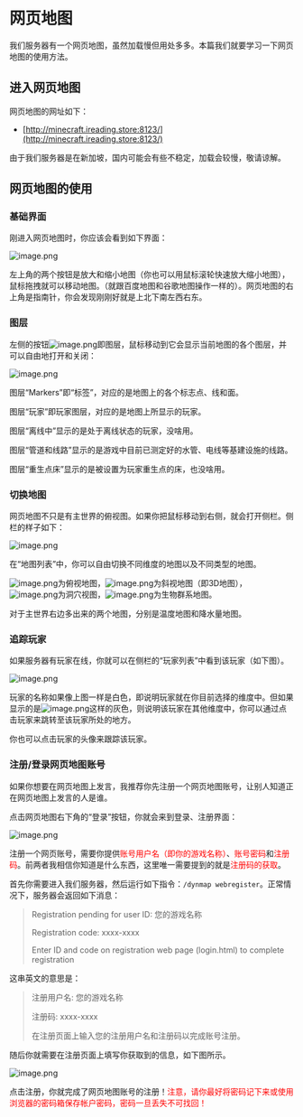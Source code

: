 # 网页地图

我们服务器有一个网页地图，虽然加载慢但用处多多。本篇我们就要学习一下网页地图的使用方法。

## 进入网页地图

网页地图的网址如下：

- [http://minecraft.ireading.store:8123/](http://minecraft.ireading.store:8123/)

由于我们服务器是在新加坡，国内可能会有些不稳定，加载会较慢，敬请谅解。

## 网页地图的使用
### 基础界面

刚进入网页地图时，你应该会看到如下界面：

![image.png](https://s2.loli.net/2022/12/21/GjW8UweJBysdtED.png)

左上角的两个按钮是放大和缩小地图（你也可以用鼠标滚轮快速放大缩小地图），鼠标拖拽就可以移动地图。（就跟百度地图和谷歌地图操作一样的）。网页地图的右上角是指南针，你会发现刚刚好就是上北下南左西右东。

### 图层

左侧的按钮![image.png](https://s2.loli.net/2022/12/21/3jNXkKxAi2m9Ol1.png)即图层，鼠标移动到它会显示当前地图的各个图层，并可以自由地打开和关闭：

![image.png](https://s2.loli.net/2022/12/21/iu4Fwy9DImcG6lf.png)

图层“Markers”即“标签”，对应的是地图上的各个标志点、线和面。

图层“玩家”即玩家图层，对应的是地图上所显示的玩家。

图层“离线中”显示的是处于离线状态的玩家，没啥用。

图层“管道和线路”显示的是游戏中目前已测定好的水管、电线等基建设施的线路。

图层“重生点床”显示的是被设置为玩家重生点的床，也没啥用。

### 切换地图
网页地图不只是有主世界的俯视图。如果你把鼠标移动到右侧，就会打开侧栏。侧栏的样子如下：

![image.png](https://s2.loli.net/2022/12/21/IcxpCyZskVuHG9P.png)

在“地图列表”中，你可以自由切换不同维度的地图以及不同类型的地图。

![image.png](https://s2.loli.net/2022/12/21/aOPT46oF8lVHyZi.png)为俯视地图，![image.png](https://s2.loli.net/2022/12/21/RqF6Z4nGdDiJCeA.png)为斜视地图（即3D地图），![image.png](https://s2.loli.net/2022/12/21/P25umlbQ64WHKsw.png)为洞穴视图，![image.png](https://s2.loli.net/2022/12/21/uOIFKfye265Pogq.png)为生物群系地图。

对于主世界右边多出来的两个地图，分别是温度地图和降水量地图。

### 追踪玩家

如果服务器有玩家在线，你就可以在侧栏的“玩家列表”中看到该玩家（如下图）。

![image.png](https://s2.loli.net/2022/12/21/L8m2BA1CUsIHQDg.png)

玩家的名称如果像上图一样是白色，即说明玩家就在你目前选择的维度中。但如果显示的是![image.png](https://s2.loli.net/2022/12/21/Lve4n19Vb8SyXDp.png)这样的灰色，则说明该玩家在其他维度中，你可以通过点击玩家来跳转至该玩家所处的地方。

你也可以点击玩家的头像来跟踪该玩家。

### 注册/登录网页地图账号

如果你想要在网页地图上发言，我推荐你先注册一个网页地图账号，让别人知道正在网页地图上发言的人是谁。

点击网页地图右下角的“登录”按钮，你就会来到登录、注册界面：

![image.png](https://s2.loli.net/2022/12/21/Bqd2OWlcCiNU7uS.png)

<p>注册一个网页账号，需要你提供<font color="red">账号用户名（即你的游戏名称）</font>、<font color="red">账号密码</font>和<font color="red">注册码</font>。前两者我相信你知道是什么东西，这里唯一需要提到的就是<font color="red">注册码的获取</font>。</p>

首先你需要进入我们服务器，然后运行如下指令：`/dynmap webregister`。正常情况下，服务器会返回如下消息：

> Registration pending for user ID: 您的游戏名称
> 
> Registration code: xxxx-xxxx
> 
> Enter ID and code on registration web page (login.html) to complete registration

这串英文的意思是：

> 注册用户名: 您的游戏名称
> 
> 注册码: xxxx-xxxx
> 
> 在注册页面上输入您的注册用户名和注册码以完成账号注册。

随后你就需要在注册页面上填写你获取到的信息，如下图所示。

![image.png](https://s2.loli.net/2022/12/21/sJQPglorSB3CHme.png)

<p>点击注册，你就完成了网页地图账号的注册！<font color="red">注意，请你最好将密码记下来或使用浏览器的密码箱保存帐户密码，密码一旦丢失不可找回！</font></p>

